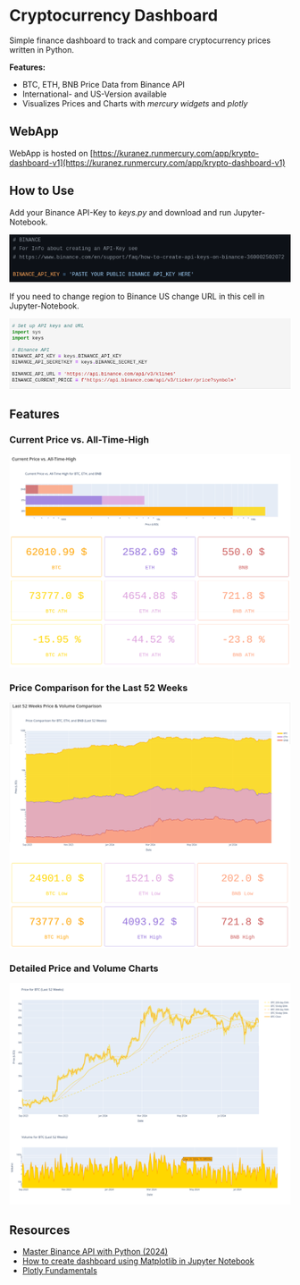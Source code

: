 # Cryptocurrency Dashboard

Simple finance dashboard to track and compare cryptocurrency prices written in Python. 

**Features:**
- BTC, ETH, BNB Price Data from Binance API
- International- and US-Version available
- Visualizes Prices and Charts with *mercury widgets* and *plotly*

## WebApp

WebApp is hosted on [https://kuranez.runmercury.com/app/krypto-dashboard-v1](https://kuranez.runmercury.com/app/krypto-dashboard-v1)

## How to Use

Add your Binance API-Key to *keys.py* and download and run Jupyter-Notebook.
 
![screenshot of keys.py](https://raw.githubusercontent.com/kuranez/Krypto-Dashboard/main/screenshots/add_keys.png)

If you need to change region to Binance US change URL in this cell in Jupyter-Notebook.

![chnage_to_us.png](https://raw.githubusercontent.com/kuranez/Krypto-Dashboard/v.1.1/screenshots/change_to_us.png)

## Features

### Current Price vs. All-Time-High

![currentprice_vs_ath.png](https://raw.githubusercontent.com/kuranez/Krypto-Dashboard/main/screenshots/currentprice_vs_ath.png)

### Price Comparison for the Last 52 Weeks

![52wk_price_comparison.png](https://raw.githubusercontent.com/kuranez/Krypto-Dashboard/main/screenshots/52wk_price_comparison.png)

### Detailed Price and Volume Charts

![detailed_price_volume_btc.png](https://raw.githubusercontent.com/kuranez/Krypto-Dashboard/main/screenshots/detailed_price_volume_btc.png)

## Resources

- [ Master Binance API with Python (2024)](https://analyzingalpha.com/binance-api-python-tutorial)
- [ How to create dashboard using Matplotlib in Jupyter Notebook](https://runmercury.com/tutorials/matplotlib-dashboard/)
- [ Plotly Fundamentals ](https://plotly.com/python/plotly-fundamentals/)
